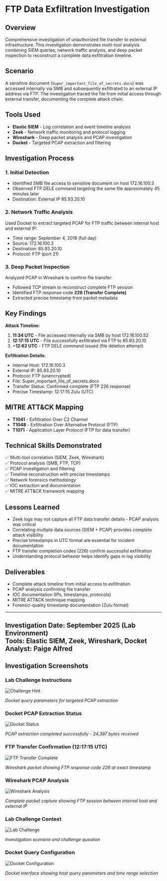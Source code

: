 # FTP Data Exfiltration Investigation

## Overview

Comprehensive investigation of unauthorized file transfer to external infrastructure. This investigation demonstrates multi-tool analysis combining SIEM queries, network traffic analysis, and deep packet inspection to reconstruct a complete data exfiltration timeline.

## Scenario

A sensitive document (`Super_important_file_of_secrets.docx`) was accessed internally via SMB and subsequently exfiltrated to an external IP address via FTP. The investigation traced the file from initial access through external transfer, documenting the complete attack chain.

## Tools Used

- **Elastic SIEM** - Log correlation and event timeline analysis
- **Zeek** - Network traffic monitoring and protocol logging
- **Wireshark** - Deep packet analysis and PCAP investigation
- **Docket** - Targeted PCAP extraction and filtering

## Investigation Process

### 1. Initial Detection
- Identified SMB file access to sensitive document on host 172.16.100.3
- Observed FTP DELE command targeting the same file approximately 45 minutes later
- Destination: External IP 85.93.20.10

### 2. Network Traffic Analysis
Used Docket to extract targeted PCAP for FTP traffic between internal host and external IP:
- Time range: September 4, 2018 (full day)
- Source: 172.16.100.3
- Destination: 85.93.20.10
- Protocol: FTP (port 21)

### 3. Deep Packet Inspection
Analyzed PCAP in Wireshark to confirm file transfer:
- Followed TCP stream to reconstruct complete FTP session
- Identified FTP response code **226 (Transfer Complete)**
- Extracted precise timestamp from packet metadata

## Key Findings

**Attack Timeline:**
1. **11:34 UTC** - File accessed internally via SMB by host 172.16.100.52
2. **12:17:15 UTC** - File successfully exfiltrated via FTP to 85.93.20.10
3. **~12:62 UTC** - FTP DELE command issued (file deletion attempt)

**Exfiltration Details:**
- Internal Host: 172.16.100.3
- External IP: 85.93.20.10
- Protocol: FTP (unencrypted)
- File: Super_important_file_of_secrets.docx
- Transfer Status: Confirmed complete (FTP 226 response)
- Precise Timestamp: 12:17:15 Zulu (UTC)

## MITRE ATT&CK Mapping

- **T1041** - Exfiltration Over C2 Channel
- **T1048** - Exfiltration Over Alternative Protocol (FTP)
- **T1071** - Application Layer Protocol (FTP for data transfer)

## Technical Skills Demonstrated

✅ Multi-tool correlation (SIEM, Zeek, Wireshark)  
✅ Protocol analysis (SMB, FTP, TCP)  
✅ PCAP investigation and filtering  
✅ Timeline reconstruction with precise timestamps  
✅ Network forensics methodology  
✅ IOC extraction and documentation  
✅ MITRE ATT&CK framework mapping  

## Lessons Learned

- Zeek logs may not capture all FTP data transfer details - PCAP analysis was critical
- Correlating multiple data sources (SIEM + PCAP) provides complete attack visibility
- Precise timestamps in UTC format are essential for incident documentation
- FTP transfer completion codes (226) confirm successful exfiltration
- Understanding protocol behavior helps identify gaps in log visibility

## Deliverables

- Complete attack timeline from initial access to exfiltration
- PCAP analysis confirming file transfer
- IOC documentation (IPs, timestamps, protocols)
- MITRE ATT&CK technique mapping
- Forensic-quality timestamp documentation (Zulu format)

---

**Investigation Date:** September 2025 (Lab Environment)  
**Tools:** Elastic SIEM, Zeek, Wireshark, Docket  
**Analyst:** Paige Alfred
---

## Investigation Screenshots

### Lab Challenge Instructions
![Challenge Hint](challenge-hint.jpeg)

*Docket query parameters for targeted PCAP extraction*

### Docket PCAP Extraction Status
![Docket Status](docket-status.jpeg)

*PCAP extraction completed successfully - 24,397 bytes received*

### FTP Transfer Confirmation (12:17:15 UTC)
![FTP Transfer Complete](ftp-transfer-complete.jpeg)

*Wireshark packet showing FTP response code 226 at exact timestamp*

### Wireshark PCAP Analysis
![Wireshark Analysis](wireshark-pcap-analysis.jpeg)

*Complete packet capture showing FTP session between internal host and external IP*

### Lab Challenge Context
![Lab Challenge](lab-challenge-context.jpeg)

*Investigation scenario and challenge question*

### Docket Query Configuration
![Docket Configuration](docket-query-config.jpeg)

*Docket interface showing host query parameters and time range selection*
